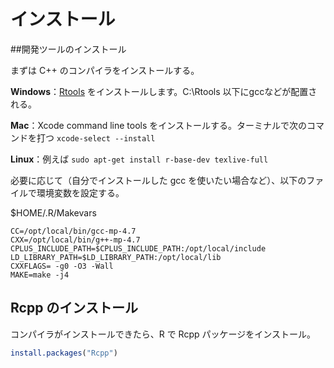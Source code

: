 # インストール

##開発ツールのインストール

まずは C++ のコンパイラをインストールする。

**Windows**：[Rtools](https://cran.r-project.org/bin/windows/Rtools/index.html) をインストールします。C:\\Rtools 以下にgccなどが配置される。

**Mac**：Xcode command line tools をインストールする。ターミナルで次のコマンドを打つ `xcode-select --install`

**Linux**：例えば
`sudo apt-get install r-base-dev texlive-full`



必要に応じて（自分でインストールした gcc を使いたい場合など）、以下のファイルで環境変数を設定する。


$HOME/.R/Makevars

```
CC=/opt/local/bin/gcc-mp-4.7
CXX=/opt/local/bin/g++-mp-4.7
CPLUS_INCLUDE_PATH=$CPLUS_INCLUDE_PATH:/opt/local/include
LD_LIBRARY_PATH=$LD_LIBRARY_PATH:/opt/local/lib
CXXFLAGS= -g0 -O3 -Wall
MAKE=make -j4
```


## Rcpp のインストール 

コンパイラがインストールできたら、R で Rcpp パッケージをインストール。

```r
install.packages("Rcpp")
```